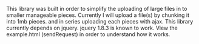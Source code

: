 This library was built in order to simplify the uploading of large files in to smaller manageable pieces. Currently I will upload a file(s) by chunking it into 1mb pieces. and in series uploading each pieces with ajax. This library currently depends on jquery. jquery 1.8.3 is known to work. View the example.html (sendRequest) in order to understand how it works.